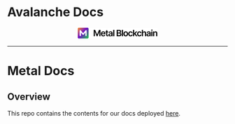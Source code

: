 # Avalanche Docs

<div align="center">
  <img src="static/logo.png?raw=true">
</div>

---

# Metal Docs

## Overview

This repo contains the contents for our docs deployed [here](https://docs.metalblockchain.org).
